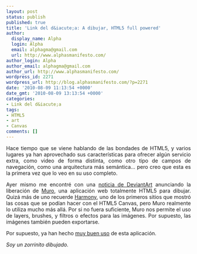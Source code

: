 ```yaml
---
layout: post
status: publish
published: true
title: 'Link del d&iacute;a: A dibujar, HTML5 full powered'
author:
  display_name: Alpha
  login: Alpha
  email: alphagma@gmail.com
  url: http://www.alphasmanifesto.com/
author_login: Alpha
author_email: alphagma@gmail.com
author_url: http://www.alphasmanifesto.com/
wordpress_id: 2271
wordpress_url: http://blog.alphasmanifesto.com/?p=2271
date: '2010-08-09 11:13:54 +0000'
date_gmt: '2010-08-09 13:13:54 +0000'
categories:
- Link del d&iacute;a
tags:
- HTML5
- art
- Canvas
comments: []
---
```

<p style="text-align: justify;">Hace tiempo que se viene hablando de las bondades de HTML5, y varios lugares ya han aprovechado sus caracter&iacute;sticas para ofrecer alg&uacute;n servicio extra, como video de forma distinta, como otro tipo de campos de navegaci&oacute;n, como una arquitectura m&aacute;s sem&aacute;ntica... pero creo que esta es la primera vez que lo veo en su uso completo.</p>
<p style="text-align: justify;">Ayer mismo me encontr&eacute; con una <a href="http://news.deviantart.com/article/125373/">noticia de DeviantArt</a> anunciando la liberaci&oacute;n de <a href="http://muro.deviantart.com/">Muro</a>, una aplicaci&oacute;n web totalmente HTML5 para dibujar. Quiz&aacute; m&aacute;s de uno recuerde <a href="http://mrdoob.com/projects/harmony/">Harmony</a>, uno de los primeros sitios que mostr&oacute; las cosas que se pod&iacute;an hacer con el HTML5 Canvas, pero Muro realmente lo utiliza mucho m&aacute;s all&aacute;. Por si no fuera suficiente, Muro nos permite el uso de layers, brushes, y filtros o efectos para las im&aacute;genes. Por supuesto, las im&aacute;genes tambi&eacute;n pueden exportarse.</p>
<p style="text-align: justify;">Por supuesto, ya han hecho <a href="http://browse.deviantart.com/darelated/itscoming/?order=5&amp;offset=0">muy buen uso</a> de esta aplicaci&oacute;n.</p>
<p style="text-align: justify;"><em>Soy un zorrinito dibujado.</em></p>
